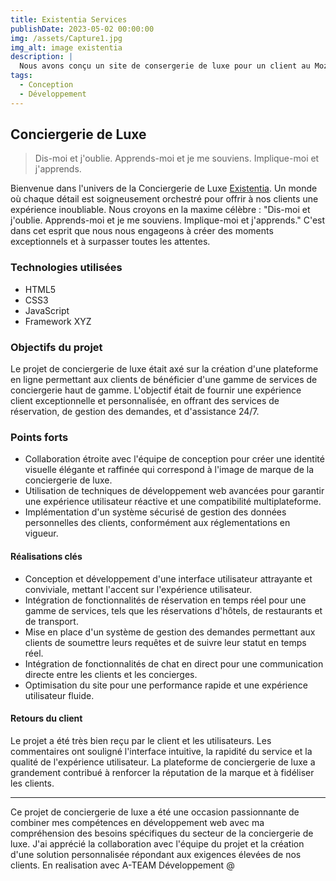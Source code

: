 ```yaml
---
title: Existentia Services 
publishDate: 2023-05-02 00:00:00
img: /assets/Capture1.jpg
img_alt: image existentia
description: |
  Nous avons conçu un site de consergerie de luxe pour un client au Mozambique, totalement responsive!
tags:
  - Conception
  - Développement
---
```


## Conciergerie de Luxe

> Dis-moi et j'oublie. Apprends-moi et je me souviens. Implique-moi et j'apprends.

Bienvenue dans l'univers de la Conciergerie de Luxe <a href="https://existentiaservices.com/">Existentia</a>. Un monde où chaque détail est soigneusement orchestré pour offrir à nos clients une expérience inoubliable. Nous croyons en la maxime célèbre : "Dis-moi et j'oublie. Apprends-moi et je me souviens. Implique-moi et j'apprends." C'est dans cet esprit que nous nous engageons à créer des moments exceptionnels et à surpasser toutes les attentes.

### Technologies utilisées

- HTML5
- CSS3
- JavaScript
- Framework XYZ

### Objectifs du projet

Le projet de conciergerie de luxe était axé sur la création d'une plateforme en ligne permettant aux clients de bénéficier d'une gamme de services de conciergerie haut de gamme. L'objectif était de fournir une expérience client exceptionnelle et personnalisée, en offrant des services de réservation, de gestion des demandes, et d'assistance 24/7.

### Points forts

- Collaboration étroite avec l'équipe de conception pour créer une identité visuelle élégante et raffinée qui correspond à l'image de marque de la conciergerie de luxe.
- Utilisation de techniques de développement web avancées pour garantir une expérience utilisateur réactive et une compatibilité multiplateforme.
- Implémentation d'un système sécurisé de gestion des données personnelles des clients, conformément aux réglementations en vigueur.

#### Réalisations clés

- Conception et développement d'une interface utilisateur attrayante et conviviale, mettant l'accent sur l'expérience utilisateur.
- Intégration de fonctionnalités de réservation en temps réel pour une gamme de services, tels que les réservations d'hôtels, de restaurants et de transport.
- Mise en place d'un système de gestion des demandes permettant aux clients de soumettre leurs requêtes et de suivre leur statut en temps réel.
- Intégration de fonctionnalités de chat en direct pour une communication directe entre les clients et les concierges.
- Optimisation du site pour une performance rapide et une expérience utilisateur fluide.

#### Retours du client
Le projet a été très bien reçu par le client et les utilisateurs. Les commentaires ont souligné l'interface intuitive, la rapidité du service et la qualité de l'expérience utilisateur. La plateforme de conciergerie de luxe a grandement contribué à renforcer la réputation de la marque et à fidéliser les clients.

---

Ce projet de conciergerie de luxe a été une occasion passionnante de combiner mes compétences en développement web avec ma compréhension des besoins spécifiques du secteur de la conciergerie de luxe. J'ai apprécié la collaboration avec l'équipe du projet et la création d'une solution personnalisée répondant aux exigences élevées de nos clients. En realisation avec A-TEAM Développement @


